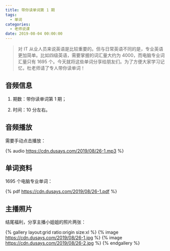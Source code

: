 ```yaml
---
title: 带你读单词第 1 期
tags:
  - 单词
categories:
  - 老师说课
date: 2019-08-04 00:00:00
---
```


> 对 IT 从业人员来说英语是比较重要的。但与日常英语不同的是，专业英语更加简单。比如四级英语，需要掌握的词汇量大约为 4000，而电脑专业词汇量只有 1695 个。今天就将这些单词分享给朋友们。为了方便大家学习记忆，杜老师请了专人带你读单词！

<!-- more -->

## 音频信息

1. 期数：带你读单词第 1 期；

2. 时间：10 分左右。

## 音频播放

需要手动点击播放：

{% audio https://cdn.dusays.com/2019/08/26-1.mp3 %}

## 单词资料

1695 个电脑专业单词：

{% pdf https://cdn.dusays.com/2019/08/26-1.pdf %}

## 主播照片

结尾福利，分享主播小姐姐的照片两张：

{% gallery layout:grid ratio:origin size:xl %}
{% image https://cdn.dusays.com/2019/08/26-1.jpg %}
{% image https://cdn.dusays.com/2019/08/26-2.jpg %}
{% endgallery %}